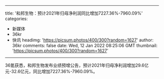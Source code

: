 
---
title: '和邦生物：预计2021年归母净利润同比增加7227.36%-7960.09%'
categories: 
 - 新媒体
 - 36kr
 - 快讯
headimg: 'https://picsum.photos/400/300?random=1627'
author: 36kr
comments: false
date: Wed, 12 Jan 2022 08:25:06 GMT
thumbnail: 'https://picsum.photos/400/300?random=1627'
---

<div>   
36氪获悉，和邦生物发布业绩预增公告，预计2021年归母净利润增加29.6亿元-32.6亿元，同比增加7227.36%-7960.09%。  
</div>
            